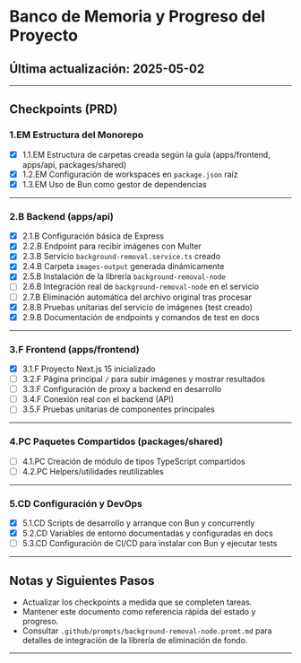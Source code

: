 # Banco de Memoria y Progreso del Proyecto

## Última actualización: 2025-05-02

---

## Checkpoints (PRD)

### 1.EM Estructura del Monorepo

- [x] 1.1.EM Estructura de carpetas creada según la guía (apps/frontend, apps/api, packages/shared)
- [x] 1.2.EM Configuración de workspaces en `package.json` raíz
- [x] 1.3.EM Uso de Bun como gestor de dependencias

---

### 2.B Backend (apps/api)

- [x] 2.1.B Configuración básica de Express
- [x] 2.2.B Endpoint para recibir imágenes con Multer
- [x] 2.3.B Servicio `background-removal.service.ts` creado
- [x] 2.4.B Carpeta `images-output` generada dinámicamente
- [x] 2.5.B Instalación de la librería `background-removal-node`
- [ ] 2.6.B Integración real de `background-removal-node` en el servicio
- [ ] 2.7.B Eliminación automática del archivo original tras procesar
- [x] 2.8.B Pruebas unitarias del servicio de imágenes (test creado)
- [x] 2.9.B Documentación de endpoints y comandos de test en docs

---

### 3.F Frontend (apps/frontend)

- [x] 3.1.F Proyecto Next.js 15 inicializado
- [ ] 3.2.F Página principal `/` para subir imágenes y mostrar resultados
- [ ] 3.3.F Configuración de proxy a backend en desarrollo
- [ ] 3.4.F Conexión real con el backend (API)
- [ ] 3.5.F Pruebas unitarias de componentes principales

---

### 4.PC Paquetes Compartidos (packages/shared)

- [ ] 4.1.PC Creación de módulo de tipos TypeScript compartidos
- [ ] 4.2.PC Helpers/utilidades reutilizables

---

### 5.CD Configuración y DevOps

- [x] 5.1.CD Scripts de desarrollo y arranque con Bun y concurrently
- [x] 5.2.CD Variables de entorno documentadas y configuradas en docs
- [ ] 5.3.CD Configuración de CI/CD para instalar con Bun y ejecutar tests

---

## Notas y Siguientes Pasos

- Actualizar los checkpoints a medida que se completen tareas.
- Mantener este documento como referencia rápida del estado y progreso.
- Consultar `.github/prompts/background-removal-node.promt.md` para detalles de integración de la librería de eliminación de fondo.

---
